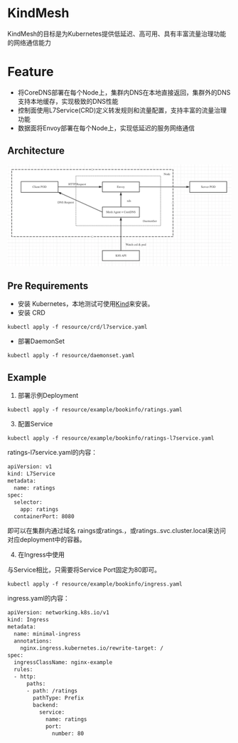 # KindMesh

KindMesh的目标是为Kubernetes提供低延迟、高可用、具有丰富流量治理功能的网络通信能力

# Feature

- 将CoreDNS部署在每个Node上，集群内DNS在本地直接返回，集群外的DNS支持本地缓存，实现极致的DNS性能
- 控制面使用L7Service(CRD)定义转发规则和流量配置，支持丰富的流量治理功能
- 数据面将Envoy部署在每个Node上，实现低延迟的服务网络通信

## Architecture

![alt text](doc/arch1.png "Title")

## Pre Requirements

- 安装 Kubernetes，本地测试可使用[Kind](https://kind.sigs.k8s.io/)来安装。
- 安装 CRD
```
kubectl apply -f resource/crd/l7service.yaml
```
- 部署DaemonSet
```
kubectl apply -f resource/daemonset.yaml
```

## Example

1. 部署示例Deployment
```
kubectl apply -f resource/example/bookinfo/ratings.yaml
```

3. 配置Service

```
kubectl apply -f resource/example/bookinfo/ratings-l7service.yaml
```
ratings-l7service.yaml的内容：
```
apiVersion: v1
kind: L7Service
metadata:
  name: ratings
spec:
  selector:
    app: ratings
  containerPort: 8080
```
即可以在集群内通过域名 raings或ratings.<namespace>，或ratings.<namespace>.svc.cluster.local来访问对应deployment中的容器。

4. 在Ingress中使用

与Service相比，只需要将Service Port固定为80即可。
```
kubectl apply -f resource/example/bookinfo/ingress.yaml
```
ingress.yaml的内容：
```
apiVersion: networking.k8s.io/v1
kind: Ingress
metadata:
  name: minimal-ingress
  annotations:
    nginx.ingress.kubernetes.io/rewrite-target: /
spec:
  ingressClassName: nginx-example
  rules:
  - http:
      paths:
      - path: /ratings
        pathType: Prefix
        backend:
          service:
            name: ratings
            port:
              number: 80
```






